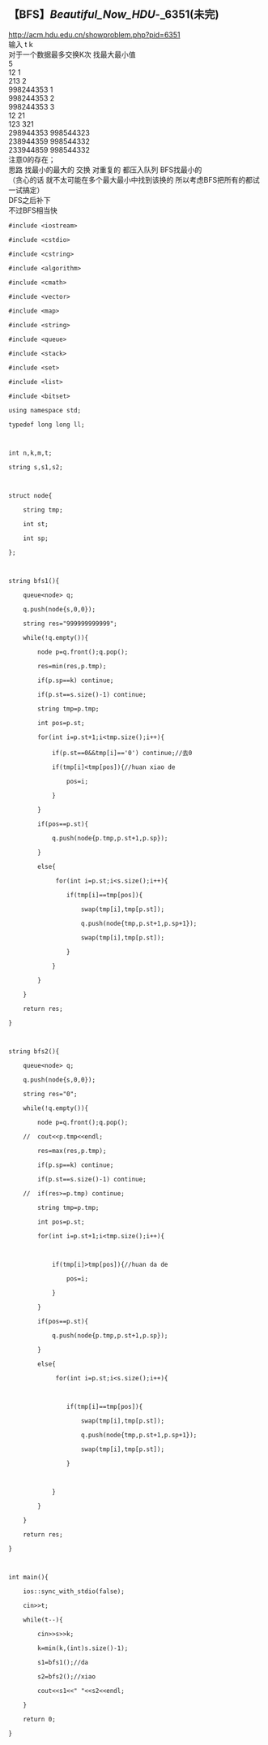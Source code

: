 ## 【BFS】_Beautiful_Now_HDU_-_6351(未完)

<http://acm.hdu.edu.cn/showproblem.php?pid=6351>  
输入 t k  
对于一个数据最多交换K次 找最大最小值  
5  
12 1  
213 2  
998244353 1  
998244353 2  
998244353 3  
12 21  
123 321  
298944353 998544323  
238944359 998544332  
233944859 998544332  
注意0的存在；  
思路 找最小的最大的 交换 对重复的 都压入队列 BFS找最小的  
（贪心的话 就不太可能在多个最大最小中找到该换的 所以考虑BFS把所有的都试一试搞定）  
DFS之后补下  
不过BFS相当快

    
    
    #include <iostream>
    #include <cstdio>
    #include <cstring>
    #include <algorithm>
    #include <cmath>
    #include <vector>
    #include <map>
    #include <string>
    #include <queue>
    #include <stack>
    #include <set>
    #include <list>
    #include <bitset>
    using namespace std;
    typedef long long ll;
    
    int n,k,m,t;
    string s,s1,s2;
    
    struct node{
        string tmp;
        int st;
        int sp;
    };
    
    string bfs1(){
        queue<node> q;
        q.push(node{s,0,0});
        string res="999999999999";
        while(!q.empty()){
            node p=q.front();q.pop();
            res=min(res,p.tmp);
            if(p.sp==k) continue;
            if(p.st==s.size()-1) continue;
            string tmp=p.tmp;
            int pos=p.st;
            for(int i=p.st+1;i<tmp.size();i++){ 
                if(p.st==0&&tmp[i]=='0') continue;//去0
                if(tmp[i]<tmp[pos]){//huan xiao de
                    pos=i;
                }   
            }
            if(pos==p.st){
                q.push(node{p.tmp,p.st+1,p.sp});
            }
            else{
                 for(int i=p.st;i<s.size();i++){
                    if(tmp[i]==tmp[pos]){
                        swap(tmp[i],tmp[p.st]);
                        q.push(node{tmp,p.st+1,p.sp+1});
                        swap(tmp[i],tmp[p.st]);
                    }
                }
            }
        }
        return res;
    }
    
    string bfs2(){
        queue<node> q;
        q.push(node{s,0,0});
        string res="0";
        while(!q.empty()){
            node p=q.front();q.pop();
        //  cout<<p.tmp<<endl;
            res=max(res,p.tmp);
            if(p.sp==k) continue;
            if(p.st==s.size()-1) continue;
        //  if(res>=p.tmp) continue;
            string tmp=p.tmp;
            int pos=p.st;
            for(int i=p.st+1;i<tmp.size();i++){
    
                if(tmp[i]>tmp[pos]){//huan da de
                    pos=i;
                }   
            }
            if(pos==p.st){
                q.push(node{p.tmp,p.st+1,p.sp});
            }
            else{
                 for(int i=p.st;i<s.size();i++){
    
                    if(tmp[i]==tmp[pos]){
                        swap(tmp[i],tmp[p.st]);
                        q.push(node{tmp,p.st+1,p.sp+1});
                        swap(tmp[i],tmp[p.st]);
                    }
    
                }
            }
        }
        return res;
    }
    
    int main(){
        ios::sync_with_stdio(false);
        cin>>t;
        while(t--){
            cin>>s>>k;
            k=min(k,(int)s.size()-1);
            s1=bfs1();//da
            s2=bfs2();//xiao
            cout<<s1<<" "<<s2<<endl; 
        }
        return 0; 
    }


